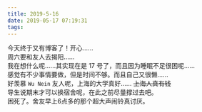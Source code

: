 ```yaml
---
title: 2019-5-16
date: 2019-05-17 07:19:31
tags:
---
```

今天终于又有博客了！开心......   
周六要和友人去揭阳......  
我在想什么呢......其实现在是 17 号了，而且因为睡眠不足很困呢......  
感觉有不少事情要做，但是时间不够。而且自己又很懒......  
好羡慕 `Wu Nein` 友人呢，上海的大学真好...... <del>上海人真有钱</del>  
导生说期末才可以换宿舍呢，在此之前尽量撑过去吧。  
困死了。舍友早上6点多的那个超大声闹铃真讨厌。